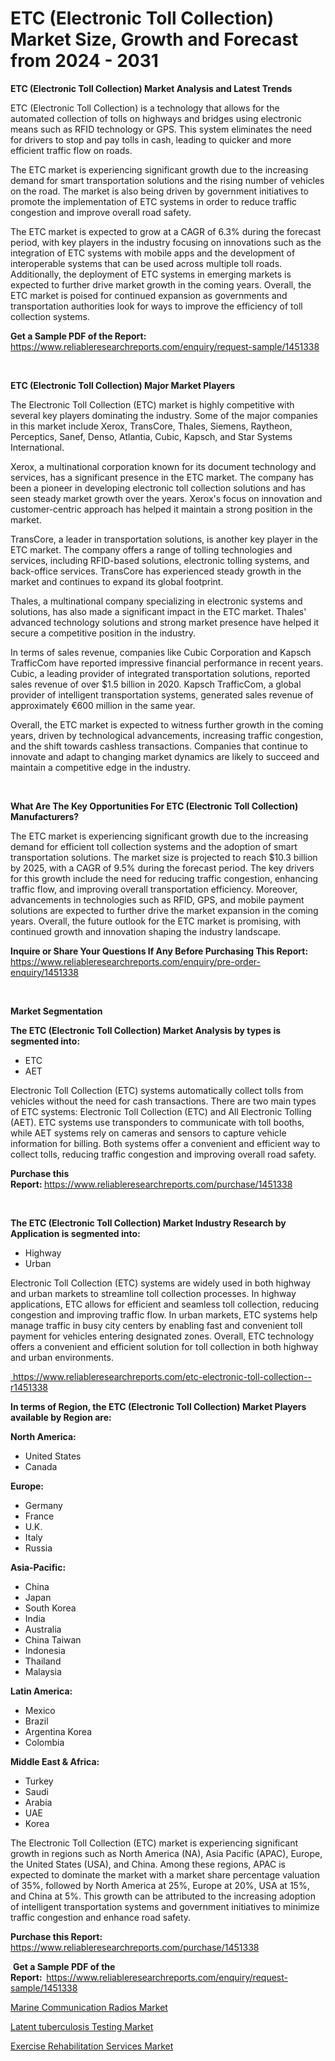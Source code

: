 <p><h1>ETC (Electronic Toll Collection) Market Size, Growth and Forecast from 2024 - 2031</h1></p><p><strong>ETC (Electronic Toll Collection) Market Analysis and Latest Trends</strong></p>
<p><p>ETC (Electronic Toll Collection) is a technology that allows for the automated collection of tolls on highways and bridges using electronic means such as RFID technology or GPS. This system eliminates the need for drivers to stop and pay tolls in cash, leading to quicker and more efficient traffic flow on roads.</p><p>The ETC market is experiencing significant growth due to the increasing demand for smart transportation solutions and the rising number of vehicles on the road. The market is also being driven by government initiatives to promote the implementation of ETC systems in order to reduce traffic congestion and improve overall road safety.</p><p>The ETC market is expected to grow at a CAGR of 6.3% during the forecast period, with key players in the industry focusing on innovations such as the integration of ETC systems with mobile apps and the development of interoperable systems that can be used across multiple toll roads. Additionally, the deployment of ETC systems in emerging markets is expected to further drive market growth in the coming years. Overall, the ETC market is poised for continued expansion as governments and transportation authorities look for ways to improve the efficiency of toll collection systems.</p></p>
<p><strong>Get a Sample PDF of the Report:&nbsp;</strong> <a href="https://www.reliableresearchreports.com/enquiry/request-sample/1451338">https://www.reliableresearchreports.com/enquiry/request-sample/1451338</a></p>
<p>&nbsp;</p>
<p><strong>ETC (Electronic Toll Collection) Major Market Players</strong></p>
<p><p>The Electronic Toll Collection (ETC) market is highly competitive with several key players dominating the industry. Some of the major companies in this market include Xerox, TransCore, Thales, Siemens, Raytheon, Perceptics, Sanef, Denso, Atlantia, Cubic, Kapsch, and Star Systems International.</p><p>Xerox, a multinational corporation known for its document technology and services, has a significant presence in the ETC market. The company has been a pioneer in developing electronic toll collection solutions and has seen steady market growth over the years. Xerox's focus on innovation and customer-centric approach has helped it maintain a strong position in the market.</p><p>TransCore, a leader in transportation solutions, is another key player in the ETC market. The company offers a range of tolling technologies and services, including RFID-based solutions, electronic tolling systems, and back-office services. TransCore has experienced steady growth in the market and continues to expand its global footprint.</p><p>Thales, a multinational company specializing in electronic systems and solutions, has also made a significant impact in the ETC market. Thales' advanced technology solutions and strong market presence have helped it secure a competitive position in the industry.</p><p>In terms of sales revenue, companies like Cubic Corporation and Kapsch TrafficCom have reported impressive financial performance in recent years. Cubic, a leading provider of integrated transportation solutions, reported sales revenue of over $1.5 billion in 2020. Kapsch TrafficCom, a global provider of intelligent transportation systems, generated sales revenue of approximately €600 million in the same year.</p><p>Overall, the ETC market is expected to witness further growth in the coming years, driven by technological advancements, increasing traffic congestion, and the shift towards cashless transactions. Companies that continue to innovate and adapt to changing market dynamics are likely to succeed and maintain a competitive edge in the industry.</p></p>
<p>&nbsp;</p>
<p><strong>What Are The Key Opportunities For ETC (Electronic Toll Collection) Manufacturers?</strong></p>
<p><p>The ETC market is experiencing significant growth due to the increasing demand for efficient toll collection systems and the adoption of smart transportation solutions. The market size is projected to reach $10.3 billion by 2025, with a CAGR of 9.5% during the forecast period. The key drivers for this growth include the need for reducing traffic congestion, enhancing traffic flow, and improving overall transportation efficiency. Moreover, advancements in technologies such as RFID, GPS, and mobile payment solutions are expected to further drive the market expansion in the coming years. Overall, the future outlook for the ETC market is promising, with continued growth and innovation shaping the industry landscape.</p></p>
<p><strong>Inquire or Share Your Questions If Any Before Purchasing This Report:</strong> <a href="https://www.reliableresearchreports.com/enquiry/pre-order-enquiry/1451338">https://www.reliableresearchreports.com/enquiry/pre-order-enquiry/1451338</a></p>
<p>&nbsp;</p>
<p><strong>Market Segmentation</strong></p>
<p><strong>The ETC (Electronic Toll Collection) Market Analysis by types is segmented into:</strong></p>
<p><ul><li>ETC</li><li>AET</li></ul></p>
<p><p>Electronic Toll Collection (ETC) systems automatically collect tolls from vehicles without the need for cash transactions. There are two main types of ETC systems: Electronic Toll Collection (ETC) and All Electronic Tolling (AET). ETC systems use transponders to communicate with toll booths, while AET systems rely on cameras and sensors to capture vehicle information for billing. Both systems offer a convenient and efficient way to collect tolls, reducing traffic congestion and improving overall road safety.</p></p>
<p><strong>Purchase this Report:&nbsp;</strong><a href="https://www.reliableresearchreports.com/purchase/1451338">https://www.reliableresearchreports.com/purchase/1451338</a></p>
<p>&nbsp;</p>
<p><strong>The ETC (Electronic Toll Collection) Market Industry Research by Application is segmented into:</strong></p>
<p><ul><li>Highway</li><li>Urban</li></ul></p>
<p><p>Electronic Toll Collection (ETC) systems are widely used in both highway and urban markets to streamline toll collection processes. In highway applications, ETC allows for efficient and seamless toll collection, reducing congestion and improving traffic flow. In urban markets, ETC systems help manage traffic in busy city centers by enabling fast and convenient toll payment for vehicles entering designated zones. Overall, ETC technology offers a convenient and efficient solution for toll collection in both highway and urban environments.</p></p>
<p><a href="https://www.reliableresearchreports.com/etc-electronic-toll-collection--r1451338">&nbsp;https://www.reliableresearchreports.com/etc-electronic-toll-collection--r1451338</a></p>
<p><strong>In terms of Region, the ETC (Electronic Toll Collection) Market Players available by Region are:</strong></p>
<p>
    <p> <strong> North America: </strong>
        <ul>
            <li>United States</li>
            <li>Canada</li>
        </ul>
        </p> 
    <p> <strong> Europe: </strong>
        <ul>
            <li>Germany</li>
            <li>France</li>
            <li>U.K.</li>
            <li>Italy</li>
            <li>Russia</li>
        </ul>
        </p> 
    <p> <strong> Asia-Pacific: </strong>
        <ul>
            <li>China</li>
            <li>Japan</li>
            <li>South Korea</li>
            <li>India</li>
            <li>Australia</li>
            <li>China Taiwan</li>
            <li>Indonesia</li>
            <li>Thailand</li>
            <li>Malaysia</li>
        </ul>
        </p> 
    <p> <strong> Latin America: </strong>
        <ul>
            <li>Mexico</li>
            <li>Brazil</li>
            <li>Argentina Korea</li>
            <li>Colombia</li>
        </ul>
        </p> 
    <p> <strong> Middle East & Africa: </strong>
        <ul>
            <li>Turkey</li>
            <li>Saudi</li>
            <li>Arabia</li>
            <li>UAE</li>
            <li>Korea</li>
        </ul>
    </p>
    </p>
<p><p>The Electronic Toll Collection (ETC) market is experiencing significant growth in regions such as North America (NA), Asia Pacific (APAC), Europe, the United States (USA), and China. Among these regions, APAC is expected to dominate the market with a market share percentage valuation of 35%, followed by North America at 25%, Europe at 20%, USA at 15%, and China at 5%. This growth can be attributed to the increasing adoption of intelligent transportation systems and government initiatives to minimize traffic congestion and enhance road safety.</p></p>
<p><strong>Purchase this Report: </strong><a href="https://www.reliableresearchreports.com/purchase/1451338">https://www.reliableresearchreports.com/purchase/1451338</a></p>
<p>&nbsp;<strong>Get a Sample PDF of the Report:&nbsp;&nbsp;</strong><a href="https://www.reliableresearchreports.com/enquiry/request-sample/1451338">https://www.reliableresearchreports.com/enquiry/request-sample/1451338</a></p>
<p><strong></strong></p>
<p><p><a href="https://github.com/kufem1/Market-Research-Report-List-3/blob/main/marine-communication-radios-market.md">Marine Communication Radios Market</a></p><p><a href="https://github.com/singletonthaxterkelliehr2df/Market-Research-Report-List-3/blob/main/latent-tuberculosis-testing-market.md">Latent tuberculosis Testing Market</a></p><p><a href="https://github.com/ashman753/Market-Research-Report-List-2/blob/main/exercise-rehabilitation-services-market.md">Exercise Rehabilitation Services Market</a></p></p>